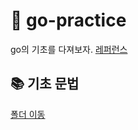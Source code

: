 # 🔵 go-practice
go의 기초를 다져보자. 
[레퍼런스](http://golang.site)

## 📚 기초 문법
[폴더 이동](https://github.com/leehjhjhj/go-practice/tree/main/기초문법)
